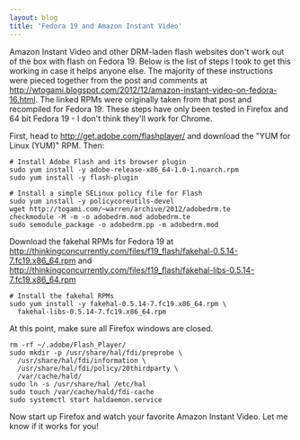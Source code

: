 ```yaml
---
layout: blog
title: 'Fedora 19 and Amazon Instant Video'
---
```


Amazon Instant Video and other DRM-laden flash websites don't work out
of the box with flash on Fedora 19. Below is the list of steps I took
to get this working in case it helps anyone else. The majority of
these instructions were pieced together from the post and comments at
<http://wtogami.blogspot.com/2012/12/amazon-instant-video-on-fedora-16.html>. The
linked RPMs were originally taken from that post and recompiled for
Fedora 19. These steps have only been tested in Firefox and 64 bit
Fedora 19 - I don't think they'll work for Chrome.

First, head to <http://get.adobe.com/flashplayer/> and download the
"YUM for Linux (YUM)" RPM. Then:

    # Install Adobe Flash and its browser plugin
    sudo yum install -y adobe-release-x86_64-1.0-1.noarch.rpm
    sudo yum install -y flash-plugin
    
    # Install a simple SELinux policy file for Flash
    sudo yum install -y policycoreutils-devel
    wget http://togami.com/~warren/archive/2012/adobedrm.te
    checkmodule -M -m -o adobedrm.mod adobedrm.te
    sudo semodule_package -o adobedrm.pp -m adobedrm.mod

Download the fakehal RPMs for Fedora 19 at
<http://thinkingconcurrently.com/files/f19_flash/fakehal-0.5.14-7.fc19.x86_64.rpm>
and
<http://thinkingconcurrently.com/files/f19_flash/fakehal-libs-0.5.14-7.fc19.x86_64.rpm>

    # Install the fakehal RPMs
    sudo yum install -y fakehal-0.5.14-7.fc19.x86_64.rpm \
      fakehal-libs-0.5.14-7.fc19.x86_64.rpm

At this point, make sure all Firefox windows are closed.

    rm -rf ~/.adobe/Flash_Player/
    sudo mkdir -p /usr/share/hal/fdi/preprobe \
      /usr/share/hal/fdi/information \
      /usr/share/hal/fdi/policy/20thirdparty \
      /var/cache/hald/
    sudo ln -s /usr/share/hal /etc/hal
    sudo touch /var/cache/hald/fdi-cache
    sudo systemctl start haldaemon.service

Now start up Firefox and watch your favorite Amazon Instant Video. Let me know if it works for you!
